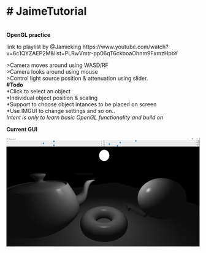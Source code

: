 <h1># JaimeTutorial</h1><br/>
<b>OpenGL practice</b><br/>
<p>link to playlist by @Jamieking
https://www.youtube.com/watch?v=6c1QYZAEP2M&list=PLRwVmtr-pp06qT6ckboaOhnm9FxmzHpbY </p>
>Camera moves around using WASD/RF<br/>
>Camera looks around using mouse<br/>
>Control light source position & attenuation using slider.<br/>
<b>#Todo</b><br/>
*Click to select an object<br/>
*Individual object position & scaling<br/>
*Support to choose object intances to be placed on screen<br/>
*Use IMGUI to change settings and so on..<br/>
<i>Intent is only to learn basic OpenGL functionality and build on</i><br/>

<b>Current GUI</b><br/>

![Alt text](GraphicsPad.PNG?raw=true "GUI")
